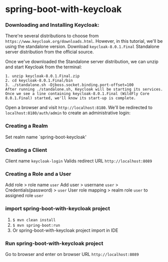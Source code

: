 # spring-boot-with-keycloak

### Downloading and Installing Keycloak:
There're several distributions to choose from `https://www.keycloak.org/downloads.html`.
However, in this tutorial, we'll be using the standalone version.
Download `keycloak-8.0.1.Final` Standalone server distribution from the official source.

Once we've downloaded the Standalone server distribution, we can unzip and start Keycloak from the terminal:
```
1. unzip keycloak-8.0.1.Final.zip
2. cd keycloak-8.0.1.Final/bin
3. ./standalone.sh -Djboss.socket.binding.port-offset=100
After running ./standalone.sh, Keycloak will be starting its services. Once we see a line containing keycloak-8.0.1.Final (WildFly Core 8.0.1.Final) started, we'll know its start-up is complete.
```
Open a browser and visit `http://localhost:8180`. We'll be redirected to `localhost:8180/auth/admin` to create an administrative login:
### Creating a Realm
Set realm name `spring-boot-keycloak'

### Creating a Client
Client name `keycloak-login`
Valids redirect URL `http://localhost:8089`

### Creating a Role and a User
Add role > role name `user`
Add user > usernane `user` > Credentials(password) > `user` 
User role mapping > realm role `user` to assigned role `user`

### import spring-boot-with-keycloak project
1. `$ mvn clean install`
2. `$ mvn spring-boot:run`
3. Or spring-boot-with-keycloak project import in IDE

### Run spring-boot-with-keycloak project
 Go to browser and enter on browser URL `http://localhost:8089`
